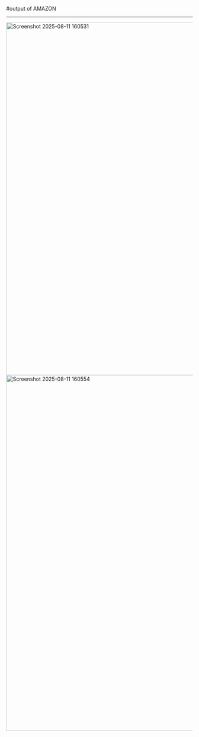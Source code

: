 #output of AMAZON
<hr>
<img width="1897" height="950" alt="Screenshot 2025-08-11 160531" src="https://github.com/user-attachments/assets/1aac1875-f658-4e87-a324-fdbe56458189" />
<img width="1900" height="958" alt="Screenshot 2025-08-11 160554" src="https://github.com/user-attachments/assets/476c6bc6-5060-4a99-84af-2acd5575c692" />
